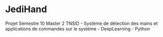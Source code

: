 # JediHand
Projet Semestre 10 Master 2 TNSID - Système de détection des mains et applications de commandes sur le système - DeepLearning - Python
